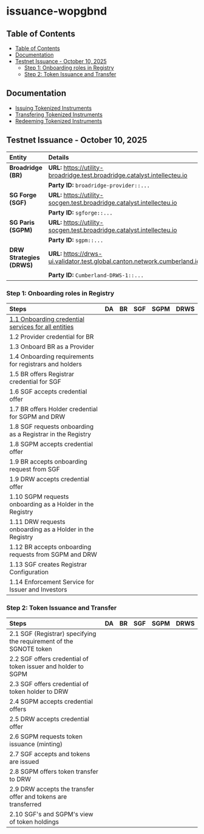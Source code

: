 # issuance-wopgbnd <!-- omit in toc -->

## Table of Contents

- [Table of Contents](#table-of-contents)
- [Documentation](#documentation)
- [Testnet Issuance - October 10, 2025](#testnet-issuance---october-10-2025)
  - [Step 1: Onboarding roles in Registry](#step-1-onboarding-roles-in-registry)
  - [Step 2: Token Issuance and Transfer](#step-2-token-issuance-and-transfer)

## Documentation

- [Issuing Tokenized Instruments](https://docs.digitalasset.com/utilities/testnet/tutorials/issuance/introduction.html)
- [Transfering Tokenized Instruments](https://docs.digitalasset.com/utilities/testnet/tutorials/transfer/index.html)
- [Redeeming Tokenized Instruments](https://docs.digitalasset.com/utilities/testnet/tutorials/redemption/index.html)

## Testnet Issuance - October 10, 2025

| Entity                    | Details                                                                     |
| :------------------------ | :-------------------------------------------------------------------------- |
| **Broadridge (BR)**       | **URL:** https://utility-broadridge.test.broadridge.catalyst.intellecteu.io |
|                           | **Party ID:** `broadridge-provider::...`                                    |
| **SG Forge (SGF)**        | **URL:** https://utility-socgen.test.broadridge.catalyst.intellecteu.io     |
|                           | **Party ID:** `sgforge::...`                                                |
| **SG Paris (SGPM)**       | **URL:** https://utility-socgen.test.broadridge.catalyst.intellecteu.io     |
|                           | **Party ID:** `sgpm::...`                                                   |
| **DRW Strategies (DRWS)** | **URL:** https://drws-ui.validator.test.global.canton.network.cumberland.io |
|                           | **Party ID:** `Cumberland-DRWS-1::...`                                      |

### Step 1: Onboarding roles in Registry

| Steps                                                                                                                                                                                       | DA   | BR   | SGF  | SGPM | DRWS |
| :------------------------------------------------------------------------------------------------------------------------------------------------------------------------------------------ | :--- | :--- | :--- | :--- | :--- |
| [1.1 Onboarding credential services for all entities](https://docs.digitalasset.com/utilities/testnet/tutorials/issuance/1-onboarding.html#onboarding-credential-services-for-all-entities) |      |      |      |      |      |
| 1.2 Provider credential for BR                                                                                                                                                              |      |      |      |      |      |
| 1.3 Onboard BR as a Provider                                                                                                                                                                |      |      |      |      |      |
| 1.4 Onboarding requirements for registrars and holders                                                                                                                                      |      |      |      |      |      |
| 1.5 BR offers Registrar credential for SGF                                                                                                                                                  |      |      |      |      |      |
| 1.6 SGF accepts credential offer                                                                                                                                                            |      |      |      |      |      |
| 1.7 BR offers Holder credential for SGPM and DRW                                                                                                                                            |      |      |      |      |      |
| 1.8 SGF requests onboarding as a Registrar in the Registry                                                                                                                                  |      |      |      |      |      |
| 1.8 SGPM accepts credential offer                                                                                                                                                           |      |      |      |      |      |
| 1.9 BR accepts onboarding request from SGF                                                                                                                                                  |      |      |      |      |      |
| 1.9 DRW accepts credential offer                                                                                                                                                            |      |      |      |      |      |
| 1.10 SGPM requests onboarding as a Holder in the Registry                                                                                                                                   |      |      |      |      |      |
| 1.11 DRW requests onboarding as a Holder in the Registry                                                                                                                                    |      |      |      |      |      |
| 1.12 BR accepts onboarding requests from SGPM and DRW                                                                                                                                       |      |      |      |      |      |
| 1.13 SGF creates Registrar Configuration                                                                                                                                                    |      |      |      |      |      |
| 1.14 Enforcement Service for Issuer and Investors                                                                                                                                           |      |      |      |      |      |

### Step 2: Token Issuance and Transfer

| Steps                                                              | DA   | BR   | SGF  | SGPM | DRWS |
| :----------------------------------------------------------------- | :--- | :--- | :--- | :--- | :--- |
| 2.1 SGF (Registrar) specifying the requirement of the SGNOTE token |      |      |      |      |      |
| 2.2 SGF offers credential of token issuer and holder to SGPM       |      |      |      |      |      |
| 2.3 SGF offers credential of token holder to DRW                   |      |      |      |      |      |
| 2.4 SGPM accepts credential offers                                 |      |      |      |      |      |
| 2.5 DRW accepts credential offer                                   |      |      |      |      |      |
| 2.6 SGPM requests token issuance (minting)                         |      |      |      |      |      |
| 2.7 SGF accepts and tokens are issued                              |      |      |      |      |      |
| 2.8 SGPM offers token transfer to DRW                              |      |      |      |      |      |
| 2.9 DRW accepts the transfer offer and tokens are transferred      |      |      |      |      |      |
| 2.10 SGF's and SGPM's view of token holdings                       |      |      |      |      |      |